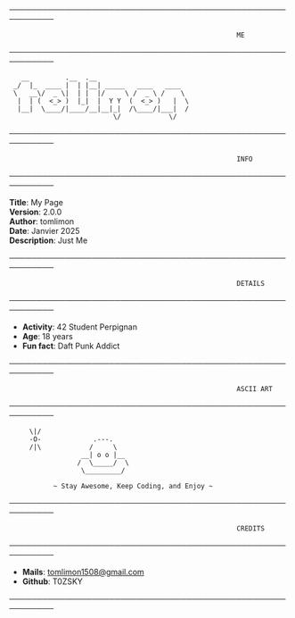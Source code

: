 ────────────────────────────────────────────────────────── 

                                                             ME
                       
────────────────────────────────────────────────────────── 

       __         .__  .__
     _/  |_  ____ |  | |__| _____   ____   ____
     \   __\/  _ \|  | |  |/     \ /  _ \ /    \
      |  | (  <_> )  |_|  |  Y Y  (  <_> )   |  \
      |__|  \____/|____/__|__|_|  /\____/|___|  /
                              \/            \/

──────────────────────────────────────────────────────────

                                                             INFO

──────────────────────────────────────────────────────────

**Title**: My Page  
**Version**: 2.0.0  
**Author**: tomlimon  
**Date**: Janvier 2025  
**Description**: Just Me  

──────────────────────────────────────────────────────────

                                                             DETAILS

──────────────────────────────────────────────────────────

- **Activity**: 42 Student Perpignan  
- **Age**: 18 years  
- **Fun fact**: Daft Punk Addict  

──────────────────────────────────────────────────────────

                                                             ASCII ART

──────────────────────────────────────────────────────────

         \|/
         -O-             .---.
         /|\            /     \
                      __| o o |__
                     /  \_____/  \
                      \_________/

               ~ Stay Awesome, Keep Coding, and Enjoy ~

──────────────────────────────────────────────────────────

                                                             CREDITS

──────────────────────────────────────────────────────────

- **Mails**: tomlimon1508@gmail.com  
- **Github**: T0ZSKY  

──────────────────────────────────────────────────────────
